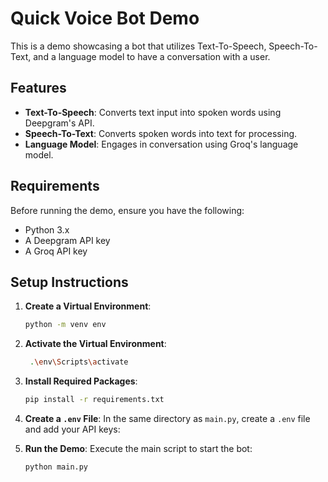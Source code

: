 # Quick Voice Bot Demo

This is a demo showcasing a bot that utilizes Text-To-Speech, Speech-To-Text, and a language model to have a conversation with a user.

## Features

- **Text-To-Speech**: Converts text input into spoken words using Deepgram's API.
- **Speech-To-Text**: Converts spoken words into text for processing.
- **Language Model**: Engages in conversation using Groq's language model.

## Requirements

Before running the demo, ensure you have the following:

- Python 3.x
- A Deepgram API key
- A Groq API key

## Setup Instructions

1. **Create a Virtual Environment**:
   ```bash
   python -m venv env

2. **Activate the Virtual Environment**:
   ```bash
    .\env\Scripts\activate
3. **Install Required Packages**:
    ```bash
    pip install -r requirements.txt
4. **Create a `.env` File**:
    In the same directory as `main.py`, create a `.env` file and add your API keys:

5. **Run the Demo**:
    Execute the main script to start the bot:
    ```bash
    python main.py


